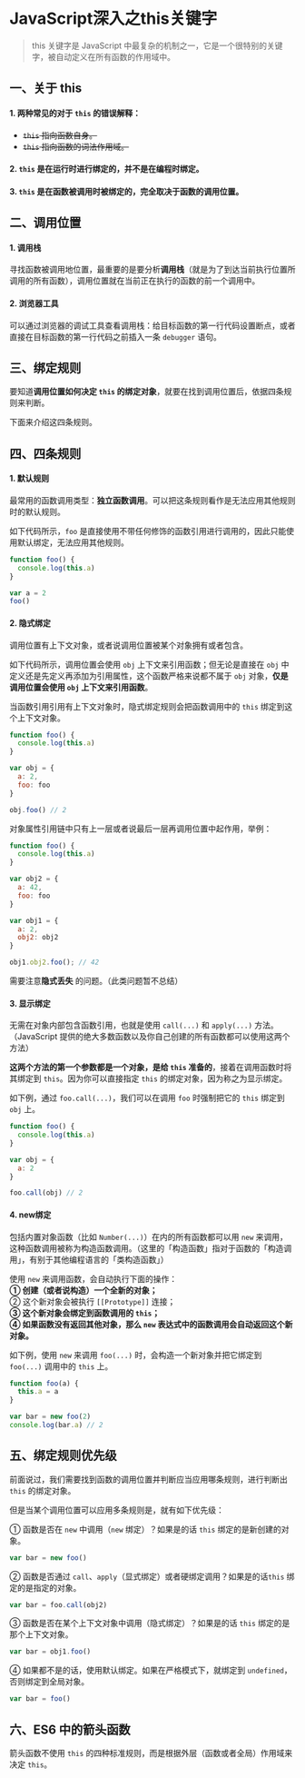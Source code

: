 # JavaScript深入之this关键字

> this 关键字是 JavaScript 中最复杂的机制之一，它是一个很特别的关键字，被自动定义在所有函数的作用域中。

## 一、关于 this

#### 1. 两种常见的对于 `this` 的**错误解释**：  
* ~~``this`` 指向函数自身。~~  
* ~~``this`` 指向函数的词法作用域。~~  

#### 2. ``this`` 是在**运行时**进行绑定的，并不是在编程时绑定。  

#### 3. ``this`` 是在函数被调用时被绑定的，完全取决于函数的**调用位置**。

## 二、调用位置

#### 1. 调用栈

寻找函数被调用地位置，最重要的是要分析**调用栈**（就是为了到达当前执行位置所调用的所有函数），调用位置就在当前正在执行的函数的前一个调用中。  

#### 2. 浏览器工具

可以通过浏览器的调试工具查看调用栈：给目标函数的第一行代码设置断点，或者直接在目标函数的第一行代码之前插入一条 `debugger` 语句。

## 三、绑定规则

要知道**调用位置如何决定 `this` 的绑定对象**，就要在找到调用位置后，依据四条规则来判断。

下面来介绍这四条规则。

## 四、四条规则

#### 1. **默认规则** 

最常用的函数调用类型：**独立函数调用**。可以把这条规则看作是无法应用其他规则时的默认规则。

如下代码所示，`foo` 是直接使用不带任何修饰的函数引用进行调用的，因此只能使用默认绑定，无法应用其他规则。

```javascript
function foo() {
  console.log(this.a)
}

var a = 2
foo()
```

#### 2. **隐式绑定**
调用位置有上下文对象，或者说调用位置被某个对象拥有或者包含。

如下代码所示，调用位置会使用 `obj` 上下文来引用函数；但无论是直接在 `obj` 中定义还是先定义再添加为引用属性，这个函数严格来说都不属于 `obj` 对象，**仅是调用位置会使用 `obj` 上下文来引用函数**。

当函数引用引用有上下文对象时，隐式绑定规则会把函数调用中的 `this` 绑定到这个上下文对象。

```javascript
function foo() {
  console.log(this.a)
}

var obj = {
  a: 2,
  foo: foo
}

obj.foo() // 2
```

对象属性引用链中只有上一层或者说最后一层再调用位置中起作用，举例：

```javascript
function foo() {
  console.log(this.a)
}

var obj2 = {
  a: 42,
  foo: foo
}

var obj1 = {
  a: 2,
  obj2: obj2
}

obj1.obj2.foo(); // 42
```

需要注意**隐式丢失** 的问题。（此类问题暂不总结）

#### 3. **显示绑定**
无需在对象内部包含函数引用，也就是使用 `call(...)` 和 `apply(...)` 方法。（JavaScript 提供的绝大多数函数以及你自己创建的所有函数都可以使用这两个方法）  
    
**这两个方法的第一个参数都是一个对象，是给 `this` 准备的**，接着在调用函数时将其绑定到 `this`。因为你可以直接指定 `this` 的绑定对象，因为称之为显示绑定。  
    
如下例，通过 `foo.call(...)`，我们可以在调用 `foo` 时强制把它的 `this` 绑定到 `obj` 上。

```javascript
function foo() {
  console.log(this.a)
}

var obj = {
  a: 2
}

foo.call(obj) // 2
```

#### 4. **new绑定**

包括内置对象函数（比如 `Number(...)`）在内的所有函数都可以用 `new` 来调用，这种函数调用被称为构造函数调用。（这里的「构造函数」指对于函数的「构造调用」，有别于其他编程语言的「类构造函数」）
    
使用 `new` 来调用函数，会自动执行下面的操作：  
**① 创建（或者说构造）一个全新的对象；**  
② 这个新对象会被执行 `[[Prototype]]` 连接；  
**③ 这个新对象会绑定到函数调用的 `this`；**  
**④ 如果函数没有返回其他对象，那么 `new` 表达式中的函数调用会自动返回这个新对象。**
    
如下例，使用 `new` 来调用 `foo(...)` 时，会构造一个新对象并把它绑定到 `foo(...)` 调用中的 `this` 上。

```javascript
function foo(a) {
  this.a = a
}

var bar = new foo(2)
console.log(bar.a) // 2
```

## 五、绑定规则优先级
前面说过，我们需要找到函数的调用位置并判断应当应用哪条规则，进行判断出 `this` 的绑定对象。

但是当某个调用位置可以应用多条规则是，就有如下优先级：

① 函数是否在 `new` 中调用（`new` 绑定）？如果是的话 `this` 绑定的是新创建的对象。

```javascript
var bar = new foo()
```

② 函数是否通过 `call`、`apply`（显式绑定）或者硬绑定调用？如果是的话`this` 绑定的是指定的对象。

```javascript
var bar = foo.call(obj2)
```

③ 函数是否在某个上下文对象中调用（隐式绑定）？如果是的话 `this` 绑定的是那个上下文对象。

```javascript
var bar = obj1.foo()
```

④ 如果都不是的话，使用默认绑定。如果在严格模式下，就绑定到 `undefined`，否则绑定到全局对象。

```javascript
var bar = foo()
```

## 六、ES6 中的箭头函数
箭头函数不使用 `this` 的四种标准规则，而是根据外层（函数或者全局）作用域来决定 `this`。
